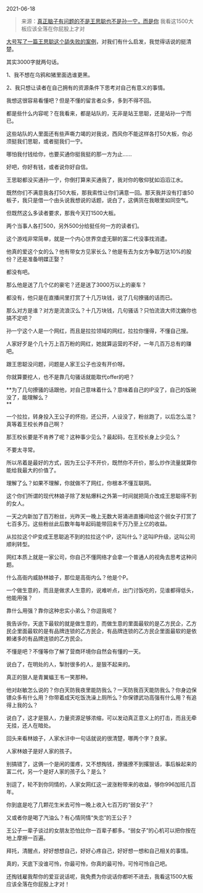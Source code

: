 2021-06-18

> 来源：[真正脑子有问题的不是王思聪也不是孙一宁，而是你](http://mp.weixin.qq.com/s?__biz=MzU3NDc5Nzc0NQ==&mid=2247504568&idx=2&sn=bf00808797f4d7457f9a30c3ae331e9a&chksm=fd2e7066ca59f9702a60aec43ccfd23eb7d0b5848d4e14c2afee8b46b75ae1cc81abdf08ebb0&scene=27#wechat_redirect)
> 我看这1500大板应该全落在你屁股上才对

[大号写了一篇王思聪这个舔失败的案例](https://mp.weixin.qq.com/s?__biz=MzU0MjYwNDU2Mw==&mid=2247499588&idx=2&sn=3720aad88faf6d50981385e48391c2e8&chksm=fb1a9338cc6d1a2ede6c4a2a7340bdc64544684f7035740ca857400ff6d5c6595e726e9f2a5f&token=1555942693&lang=zh_CN&scene=21#wechat_redirect)，对我们有什么启发，我觉得话说的挺清楚。

  

其实3000字就两句话。  

  

1、我不想在乌鸦和猪里面选谁更黑。

2、我只想让读者在自己拥有的资源条件下思考对自己有意义的事情。

  

我想这很容易看懂吧？但是不懂的留言者众多，多到不得不回。

  

都是些什么内容呢？在我看来，都是站队的，无非是站王思聪，还是站孙一宁而已。

  

这些站队的人里面还有些声嘶力竭的对我说，西风你不能这样各打50大板，你必须挺我们思聪，或者挺我们一宁。  

  

哪怕我付钱给你，也要买通你挺我挺的那一方为止......

  

好吧，你好有钱，或者说你好自信。  

  

王思聪都没买通孙一宁，你倒打算来买通我了，我对你的敬仰犹如滔滔江水。

  

既然你们不满意我各打50大板，那我索性让你们满意一回。那天我并没有打谁50板子，我只是借一个由头说我想说的话题，说白了，这俩货在我眼里如同空气。

  

但既然这么多读者要求，那我今天打1500大板。

  

两个当事人各打500，另外500分给挺任何一方的读者们。  

  

这个游戏非常简单，就是一个内心世界空虚无聊的富二代没事找消遣。  

  

他真的爱这个女的么？他有带女方见家长么？他是有去为女方争取万达10%的股份？还是准备明媒正娶？  

  

都没有吧。

  

那么他是送了几个亿的豪宅？还是送了3000万以上的豪车？  

  

都没有，他只是在直播间里打赏了十几万块钱，说了几句撩骚的话而已。

  

那么对方是谁？对方是流浪汉么？十几万块钱，几句骚话？只怕流浪大师沈巍你也搞不定吧？

  

孙一宁这个人是一个网红，而且是拉拉领域的网红，拉拉你懂得，不懂自己搜。  

  

人家好歹是个几十万上百万粉的网红，她就算运营的不好，一年几百万总有的赚吧。

  

跟王思聪没问题，问题是人家王公子也没有开价呀。  

  

你就算要挖人，也不是靠几句骚话就能取代offer的吧？

  

 **为了几句撩骚的话跟他，对自己意味着什么？意味着自己的IP没了，自己的饭碗没了，能理解么？  
**

  

一个拉拉，转身投入王公子的怀抱，还公开，人设没了，粉丝跑了，以后怎么混？真等着王校长养自己啊？

  

那王校长要是不肯养了呢？这种事少见么？最起码，在王校长身上少见么？

  

不要太寻常。

  

所以吊着是最好的方式，因为王公子不开价，既然你不开价，那么炒作流量就算你能给我最大的价值了。  

  

理解了么？如果不理解，你就做不了网红，你根本不懂互联网。

  

这个你们所谓的现代林娘子除了发帖爆料之外第一时间就把简介改成王思聪得不到的女人。  

  

一天之内新加了百万粉丝，光昨天一晚上无数大哥涌进直播间给这个弱女子打赏了七百多万。这些粉丝此后数年每年起码能带回来千万乃至上亿的收益。  

  

从拉拉这个IP变成王思聪追不到的拉拉这个IP，这叫什么？这叫IP升级，这叫公司顺利转型。

  

网红本质上就是一家公司，你自己不懂网络才会拿一个普通人的视角去思考这种问题。  

  

什么高衙内威胁林娘子，那位是高衙内么？他是个P。  

  

一个做生意的，而且是做求人生意的，说难听点，出门讨饭吃的，见谁都得低头，他能用强？

  

靠什么用强？靠你这种忠实小弟么？你逗我呢？  

  

我告诉你，天底下最软的就是做生意的，而做生意的里面最软的是乙方民企，乙方民企里面最软的是有品牌连锁的乙方民企，有品牌连锁的乙方民企里面最软的是依赖诸多的有品牌连锁的乙方民企。  

  

不懂是吧？不懂等你了解了营商环境你自然会有懂的一天。

  

说白了，在明处的人，掣肘很多的人，是狠不起来的。

  

真正的狠人是青翼蝠王韦一笑那种。

  

他对赵敏怎么说的？你白天防我夜里能防我么？一天防我百天能防我么？你身边保镖众多有什么用？你带着成天吃饭洗澡上厕所么？你保镖武功高强有什么用？有追得上我的么？

  

说白了，这才是狠人，力量资源足够浓缩，可以发动真正意义上的打击，而且无牵无挂，还人在暗处。

  

回头来看林娘子，人家水浒中一句话就说的很清楚，哪两个字？良家。  

  

人家林娘子是好人家的孩子。

  

别搞错了，这俩一个是闲的蛋疼，又不想掏钱，撩骚撩不到撂狠话，事后躲起来的富二代，另一个是好人家的孩子么？是么？

  

别逗了，轮不到你同情的，人家女网红这一波涨粉带来的收益，够你996加班几百年。  

  

你到底是吃了几颗花生米去可怜一晚上收入七百万的“弱女子”？  

  

又或者你是喝了汽油么？有心情同情“失恋”的王公子？  

  

王公子一辈子谈过的女朋友恐怕比你一百辈子都多。“弱女子”的心机可以把你按在地上摩擦一百遍。  

  

拜托，清醒点，好好想想自己，好好心疼自己，好好想一想和自己相关的事情。  

  

真的，天底下没谁可怜，你最可怜，你真的最可怜，可怜可怜自己吧。  

  

还掏钱雇我帮你的爱豆说话呢，我免费为你说话你都听不进去，我看这1500大板应该全落在你屁股上才对！

